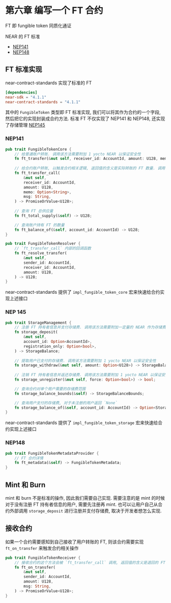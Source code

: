 # 第六章 编写一个 FT 合约
FT 即 fungible token 同质化通证

NEAR 的 FT 标准
* [NEP141](https://github.com/near/NEPs/blob/master/neps/nep-0141.md)
* [NEP148](https://github.com/near/NEPs/blob/master/neps/nep-0148.md)

## FT 标准实现
near-contract-standards 实现了标准的 FT
```toml
[dependencies]
near-sdk = "4.1.1"
near-contract-standards = "4.1.1"
```

其中的 `FungibleToken` 类型即 FT 标准实现, 我们可以将其作为合约的一个字段, 然后把它的实现封装成合约方法.
标准 FT 不仅实现了 NEP141 和 NEP148, 还实现了存储管理 [NEP145](https://github.com/near/NEPs/blob/master/neps/nep-0145.md)

### NEP141
```rust
pub trait FungibleTokenCore {
    // 给普通账户转账. 调用该方法需要附加 1 yocto NEAR 以保证安全性
    fn ft_transfer(&mut self, receiver_id: AccountId, amount: U128, memo: Option<String>);
    
    // 给合约账户转账, 以触发合约相关逻辑, 返回值的含义是实际转账的 FT 数量. 调用该方法需要附加 1 yocto NEAR 以保证安全性
    fn ft_transfer_call(
        &mut self,
        receiver_id: AccountId,
        amount: U128,
        memo: Option<String>,
        msg: String,
    ) -> PromiseOrValue<U128>;
    
    // 查询 FT 总供应量
    fn ft_total_supply(&self) -> U128;

    // 查询账户持有 FT 的数量
    fn ft_balance_of(&self, account_id: AccountId) -> U128;
}

pub trait FungibleTokenResolver {
    // `ft_transfer_call` 内部的回调函数
    fn ft_resolve_transfer(
        &mut self,
        sender_id: AccountId,
        receiver_id: AccountId,
        amount: U128,
    ) -> U128;
}
```

near-contract-standards 提供了 `impl_fungible_token_core` 宏来快速给合约实现上述接口

### NEP 145
```rust
pub trait StorageManagement {
    // 注册 FT 持有者信息并支付存储费. 调用该方法需要附加一定量的 NEAR 作为存储费
    fn storage_deposit(
        &mut self,
        account_id: Option<AccountId>,
        registration_only: Option<bool>,
    ) -> StorageBalance;
    
    // 提取用户已支付的存储费. 调用该方法需要附加 1 yocto NEAR 以保证安全性
    fn storage_withdraw(&mut self, amount: Option<U128>) -> StorageBalance;
    
    // 注销 FT 持有者信息并返还存储费. 调用该方法需要附加 1 yocto NEAR 以保证安全性
    fn storage_unregister(&mut self, force: Option<bool>) -> bool;

    // 查询合约对单个用户需要的存储费范围
    fn storage_balance_bounds(&self) -> StorageBalanceBounds;

    // 查询用户支付的存储费, 对于未注册的用户返回 `None`
    fn storage_balance_of(&self, account_id: AccountId) -> Option<StorageBalance>;
}
```

near-contract-standards 提供了 `impl_fungible_token_storage` 宏来快速给合约实现上述接口

### NEP148
```rust
pub trait FungibleTokenMetadataProvider {
    // FT 合约详情
    fn ft_metadata(&self) -> FungibleTokenMetadata;
}
```

## Mint 和 Burn
mint 和 burn 不是标准的操作, 因此我们需要自己实现. 需要注意的是 mint 的时候对于没有注册 FT 持有者信息的用户, 需要先注册再 mint.
也可以让用户自己从合约外部调用 `storage_deposit` 进行注册并支付存储费, 取决于开发者想怎么实现.

## 接收合约
如果一个合约需要感知到自己接收了用户转账的 FT, 则该合约需要实现 `ft_on_transfer` 来触发合约相关操作
```rust
pub trait FungibleTokenReceiver {
    // 接收合约的这个方法会被 `ft_transfer_call` 调用, 返回值的含义是退回的 FT 数量
    fn ft_on_transfer(
        &mut self,
        sender_id: AccountId,
        amount: U128,
        msg: String,
    ) -> PromiseOrValue<U128>;
}
```
